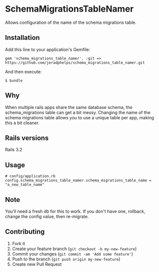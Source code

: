 # SchemaMigrationsTableNamer

Allows configuration of the name of the schema migrations table.

## Installation

Add this line to your application's Gemfile:

    gem 'schema_migrations_table_namer', :git => https://github.com/jeradphelps/schema_migrations_table_namer.git

And then execute:

    $ bundle

## Why

When multiple rails apps share the same database schema, the schema_migrations table can get a bit messy.  Changing the name of the schema migrations table allows you to use a unique table per app, making this a bit cleaner.

## Rails versions

Rails 3.2

## Usage

    # config/application.rb
    config.schema_migrations_table_namer.schema_migrations_table_name = "a_new_table_name"
    
## Note

You'll need a fresh db for this to work.  If you don't have one, rollback, change the config value, then re-migrate.

## Contributing

1. Fork it
2. Create your feature branch (`git checkout -b my-new-feature`)
3. Commit your changes (`git commit -am 'Add some feature'`)
4. Push to the branch (`git push origin my-new-feature`)
5. Create new Pull Request
